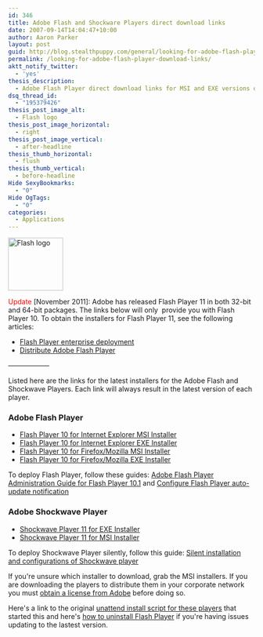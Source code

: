```yaml
---
id: 346
title: Adobe Flash and Shockware Players direct download links
date: 2007-09-14T14:04:47+10:00
author: Aaron Parker
layout: post
guid: http://blog.stealthpuppy.com/general/looking-for-adobe-flash-player-download-links
permalink: /looking-for-adobe-flash-player-download-links/
aktt_notify_twitter:
  - 'yes'
thesis_description:
  - Adobe Flash Player direct download links for MSI and EXE versions of the installers. Suitable for deploying both the ActiveX and Plugin version of Flash or Shockwave in your corporate environment.
dsq_thread_id:
  - "195379426"
thesis_post_image_alt:
  - Flash logo
thesis_post_image_horizontal:
  - right
thesis_post_image_vertical:
  - after-headline
thesis_thumb_horizontal:
  - flush
thesis_thumb_vertical:
  - before-headline
Hide SexyBookmarks:
  - "0"
Hide OgTags:
  - "0"
categories:
  - Applications
---
```

<a href="https://stealthpuppy.com/general/looking-for-adobe-flash-player-download-links/attachment/487/" rel="attachment wp-att-487"><img class="alignright size-full wp-image-487" title="Flash logo" src="https://stealthpuppy.com/media/2008/02/adobeflash.png" alt="Flash logo" width="112" height="108" /></a>

<span style="color: #ff0000;">Update</span> [November 2011]: Adobe has released Flash Player 11 in both 32-bit and 64-bit packages. The links below will only  provide you with Flash Player 10. To obtain the installers for Flash Player 11, see the following articles:

  * [Flash Player enterprise deployment](http://www.adobe.com/devnet/flashplayer/enterprise_deployment.html)
  * [Distribute Adobe Flash Player](http://www.adobe.com/products/players/fpsh_distribution1.html)

&#8212;&#8212;&#8212;&#8212;&#8212;&#8212;

Listed here are the links for the latest installers for the Adobe Flash and Shockwave Players. Each link will always result in the latest version of each player.

### Adobe Flash Player

  * <a href="http://www.adobe.com/go/full_flashplayer_win_msi" target="_blank">Flash Player 10 for Internet Explorer MSI Installer</a>
  * <a href="http://www.adobe.com/go/full_flashplayer_win_ie" target="_blank">Flash Player 10 for Internet Explorer EXE Installer</a>
  * <a href="http://www.adobe.com/go/full_flashplayer_win_pl_msi" target="_blank">Flash Player 10 for Firefox/Mozilla MSI Installer</a>
  * <a href="http://www.adobe.com/go/full_flashplayer_win" target="_blank">Flash Player 10 for Firefox/Mozilla EXE Installer</a>

<div>
  To deploy Flash Player, follow these guides: <a href="http://www.adobe.com/devnet/flashplayer/articles/flash_player_admin_guide.html">Adobe Flash Player Administration Guide for Flash Player 10.1</a> and <a href="http://kb2.adobe.com/cps/167/16701594.html">Configure Flash Player auto-update notification</a>
</div>

### Adobe Shockwave Player

  * <a href="http://www.adobe.com/go/sw_full_exe_installer" target="_blank">Shockwave Player 11 for EXE Installer</a>
  * <a href="http://www.adobe.com/go/sw_msi_installer" target="_blank">Shockwave Player 11 for MSI Installer</a>

To deploy Shockwave Player silently, follow this guide: [Silent installation and configurations of Shockwave player](http://kb2.adobe.com/cps/195/tn_19572.html)

If you're unsure which installer to download, grab the MSI installers. If you are downloading the players to distribute them in your corporate network you must [obtain a license from Adobe](http://www.adobe.com/licensing/) before doing so.

Here's a link to the original [unattend install script for these players](https://stealthpuppy.com/unattended/unattended-install-adobe-flash-and-shockwave-players) that started this and here's [how to uninstall Flash Player](http://kb.adobe.com/selfservice/viewContent.do?externalId=tn_14157&sliceId=2) if you're having issues updating to the lastest version.